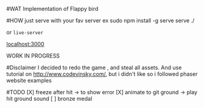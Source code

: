 #WAT
Implementation of Flappy bird

#HOW
just serve with your fav server
ex
sudo npm install -g serve
serve ./

or `live-server`
 
[localhost:3000](localhost:3000)

WORK IN PROGRESS

#Disclaimer
I decided to redo the game , and steal all assets.
And use tutorial on http://www.codevinsky.com/, but i didn't like so i followed
phaser website examples

#TODO
[X] freeze after hit -> to show error
[X] animate to git ground -> play hit ground sound
[ ] bronze medal
